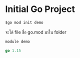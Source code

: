 # Initial Go Project

```cmd
$go mod init demo
```

จะได้ file ชื่อ go.mod มาใน folder

```go
module demo

go 1.15
```
